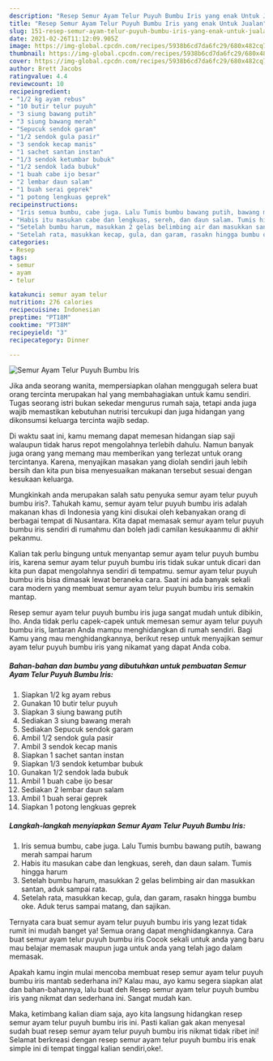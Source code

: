 ```yaml
---
description: "Resep Semur Ayam Telur Puyuh Bumbu Iris yang enak Untuk Jualan"
title: "Resep Semur Ayam Telur Puyuh Bumbu Iris yang enak Untuk Jualan"
slug: 151-resep-semur-ayam-telur-puyuh-bumbu-iris-yang-enak-untuk-jualan
date: 2021-02-26T11:12:09.905Z
image: https://img-global.cpcdn.com/recipes/5938b6cd7da6fc29/680x482cq70/semur-ayam-telur-puyuh-bumbu-iris-foto-resep-utama.jpg
thumbnail: https://img-global.cpcdn.com/recipes/5938b6cd7da6fc29/680x482cq70/semur-ayam-telur-puyuh-bumbu-iris-foto-resep-utama.jpg
cover: https://img-global.cpcdn.com/recipes/5938b6cd7da6fc29/680x482cq70/semur-ayam-telur-puyuh-bumbu-iris-foto-resep-utama.jpg
author: Brett Jacobs
ratingvalue: 4.4
reviewcount: 10
recipeingredient:
- "1/2 kg ayam rebus"
- "10 butir telur puyuh"
- "3 siung bawang putih"
- "3 siung bawang merah"
- "Sepucuk sendok garam"
- "1/2 sendok gula pasir"
- "3 sendok kecap manis"
- "1 sachet santan instan"
- "1/3 sendok ketumbar bubuk"
- "1/2 sendok lada bubuk"
- "1 buah cabe ijo besar"
- "2 lembar daun salam"
- "1 buah serai geprek"
- "1 potong lengkuas geprek"
recipeinstructions:
- "Iris semua bumbu, cabe juga. Lalu Tumis bumbu bawang putih, bawang merah sampai harum"
- "Habis itu masukan cabe dan lengkuas, sereh, dan daun salam. Tumis hingga harum"
- "Setelah bumbu harum, masukkan 2 gelas belimbing air dan masukkan santan, aduk sampai rata."
- "Setelah rata, masukkan kecap, gula, dan garam, rasakn hingga bumbu oke. Aduk terus sampai matang, dan sajikan."
categories:
- Resep
tags:
- semur
- ayam
- telur

katakunci: semur ayam telur 
nutrition: 276 calories
recipecuisine: Indonesian
preptime: "PT18M"
cooktime: "PT38M"
recipeyield: "3"
recipecategory: Dinner

---
```



![Semur Ayam Telur Puyuh Bumbu Iris](https://img-global.cpcdn.com/recipes/5938b6cd7da6fc29/680x482cq70/semur-ayam-telur-puyuh-bumbu-iris-foto-resep-utama.jpg)

Jika anda seorang wanita, mempersiapkan olahan menggugah selera buat orang tercinta merupakan hal yang membahagiakan untuk kamu sendiri. Tugas seorang istri bukan sekedar mengurus rumah saja, tetapi anda juga wajib memastikan kebutuhan nutrisi tercukupi dan juga hidangan yang dikonsumsi keluarga tercinta wajib sedap.

Di waktu  saat ini, kamu memang dapat memesan hidangan siap saji walaupun tidak harus repot mengolahnya terlebih dahulu. Namun banyak juga orang yang memang mau memberikan yang terlezat untuk orang tercintanya. Karena, menyajikan masakan yang diolah sendiri jauh lebih bersih dan kita pun bisa menyesuaikan makanan tersebut sesuai dengan kesukaan keluarga. 



Mungkinkah anda merupakan salah satu penyuka semur ayam telur puyuh bumbu iris?. Tahukah kamu, semur ayam telur puyuh bumbu iris adalah makanan khas di Indonesia yang kini disukai oleh kebanyakan orang di berbagai tempat di Nusantara. Kita dapat memasak semur ayam telur puyuh bumbu iris sendiri di rumahmu dan boleh jadi camilan kesukaanmu di akhir pekanmu.

Kalian tak perlu bingung untuk menyantap semur ayam telur puyuh bumbu iris, karena semur ayam telur puyuh bumbu iris tidak sukar untuk dicari dan kita pun dapat mengolahnya sendiri di tempatmu. semur ayam telur puyuh bumbu iris bisa dimasak lewat beraneka cara. Saat ini ada banyak sekali cara modern yang membuat semur ayam telur puyuh bumbu iris semakin mantap.

Resep semur ayam telur puyuh bumbu iris juga sangat mudah untuk dibikin, lho. Anda tidak perlu capek-capek untuk memesan semur ayam telur puyuh bumbu iris, lantaran Anda mampu menghidangkan di rumah sendiri. Bagi Kamu yang mau menghidangkannya, berikut resep untuk menyajikan semur ayam telur puyuh bumbu iris yang nikamat yang dapat Anda coba.

<!--inarticleads1-->

##### Bahan-bahan dan bumbu yang dibutuhkan untuk pembuatan Semur Ayam Telur Puyuh Bumbu Iris:

1. Siapkan 1/2 kg ayam rebus
1. Gunakan 10 butir telur puyuh
1. Siapkan 3 siung bawang putih
1. Sediakan 3 siung bawang merah
1. Sediakan Sepucuk sendok garam
1. Ambil 1/2 sendok gula pasir
1. Ambil 3 sendok kecap manis
1. Siapkan 1 sachet santan instan
1. Siapkan 1/3 sendok ketumbar bubuk
1. Gunakan 1/2 sendok lada bubuk
1. Ambil 1 buah cabe ijo besar
1. Sediakan 2 lembar daun salam
1. Ambil 1 buah serai geprek
1. Siapkan 1 potong lengkuas geprek




<!--inarticleads2-->

##### Langkah-langkah menyiapkan Semur Ayam Telur Puyuh Bumbu Iris:

1. Iris semua bumbu, cabe juga. Lalu Tumis bumbu bawang putih, bawang merah sampai harum
1. Habis itu masukan cabe dan lengkuas, sereh, dan daun salam. Tumis hingga harum
1. Setelah bumbu harum, masukkan 2 gelas belimbing air dan masukkan santan, aduk sampai rata.
1. Setelah rata, masukkan kecap, gula, dan garam, rasakn hingga bumbu oke. Aduk terus sampai matang, dan sajikan.




Ternyata cara buat semur ayam telur puyuh bumbu iris yang lezat tidak rumit ini mudah banget ya! Semua orang dapat menghidangkannya. Cara buat semur ayam telur puyuh bumbu iris Cocok sekali untuk anda yang baru mau belajar memasak maupun juga untuk anda yang telah jago dalam memasak.

Apakah kamu ingin mulai mencoba membuat resep semur ayam telur puyuh bumbu iris mantab sederhana ini? Kalau mau, ayo kamu segera siapkan alat dan bahan-bahannya, lalu buat deh Resep semur ayam telur puyuh bumbu iris yang nikmat dan sederhana ini. Sangat mudah kan. 

Maka, ketimbang kalian diam saja, ayo kita langsung hidangkan resep semur ayam telur puyuh bumbu iris ini. Pasti kalian gak akan menyesal sudah buat resep semur ayam telur puyuh bumbu iris nikmat tidak ribet ini! Selamat berkreasi dengan resep semur ayam telur puyuh bumbu iris enak simple ini di tempat tinggal kalian sendiri,oke!.

